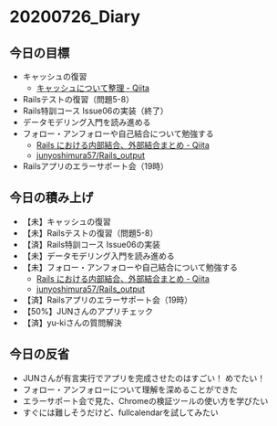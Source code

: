 # 20200726_Diary

## 今日の目標

- キャッシュの復習
  - [キャッシュについて整理 \- Qiita](https://qiita.com/anchoor/items/2dc6ab8347c940ea4648)  
- Railsテストの復習（問題5-8）
- Rails特訓コース Issue06の実装（終了）
- データモデリング入門を読み進める
- フォロー・アンフォローや自己結合について勉強する
  - [Rails における内部結合、外部結合まとめ \- Qiita](https://qiita.com/yuyasat/items/c2ad37b5a24a58ee3d30)
  - [junyoshimura57/Rails\_output](https://github.com/junyoshimura57/Rails_output)
- Railsアプリのエラーサポート会（19時）

## 今日の積み上げ

- 【未】キャッシュの復習
- 【未】Railsテストの復習（問題5-8）
- 【済】Rails特訓コース Issue06の実装
- 【未】データモデリング入門を読み進める
- 【未】フォロー・アンフォローや自己結合について勉強する
  - [Rails における内部結合、外部結合まとめ \- Qiita](https://qiita.com/yuyasat/items/c2ad37b5a24a58ee3d30)
  - [junyoshimura57/Rails\_output](https://github.com/junyoshimura57/Rails_output)
- 【済】Railsアプリのエラーサポート会（19時）
- 【50%】JUNさんのアプリチェック
- 【済】yu-kiさんの質問解決

## 今日の反省

- JUNさんが有言実行でアプリを完成させたのはすごい！ めでたい！
- フォロー・アンフォローについて理解を深めることができた
- エラーサポート会で見た、Chromeの検証ツールの使い方を学びたい
- すぐには難しそうだけど、fullcalendarを試してみたい
